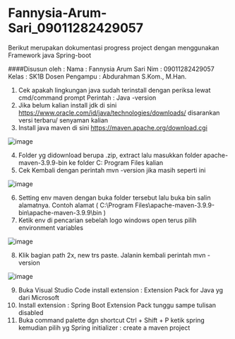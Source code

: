 # Fannysia-Arum-Sari_09011282429057
Berikut merupakan dokumentasi progress project dengan menggunakan Framework java Spring-boot

####Disusun oleh :
Nama           : Fannysia Arum Sari
Nim            : 09011282429057
Kelas          : SK1B
Dosen Pengampu : Abdurahman S.Kom., M.Han.

1.	Cek apakah lingkungan java sudah terinstall dengan periksa lewat cmd/command prompt
Perintah : Java -version
2.	Jika belum kalian install jdk di sini https://www.oracle.com/id/java/technologies/downloads/  disarankan versi terbaru/ senyaman kalian
3.	Install java maven di sini https://maven.apache.org/download.cgi 

![image](https://github.com/user-attachments/assets/98689302-7278-49d7-9cdf-9a8b01de043b)

4.	Folder yg didownload berupa .zip, extract lalu masukkan folder apache-maven-3.9.9-bin ke folder C: Program Files kalian
5.	Cek Kembali dengan perintah mvn -version jika masih seperti ini

![image](https://github.com/user-attachments/assets/3af336d8-a241-47fa-b610-dccb147b5a7c)

6.	Setting env maven dengan buka folder tersebut lalu buka bin salin alamatnya. Contoh alamat ( C:\Program Files\apache-maven-3.9.9-bin\apache-maven-3.9.9\bin )
7.	Ketik env di pencarian sebelah logo windows open terus pilih environment variables

![image](https://github.com/user-attachments/assets/19185dc8-4637-4520-bef6-0aa983ba9f3e)

8.	Klik bagian path 2x, new trs paste. Jalanin kembali perintah mvn -version

![image](https://github.com/user-attachments/assets/2f76d2c1-8cf1-43a2-bbc8-6b9988b47e64)


9.	Buka Visual Studio Code install extension : Extension Pack for Java yg dari Microsoft
10.	Install extension : Spring Boot Extension Pack tunggu sampe tulisan disabled
11.	Buka command palette dgn shortcut Ctrl + Shift + P ketik spring kemudian pilih yg Spring initializer : create a maven project

